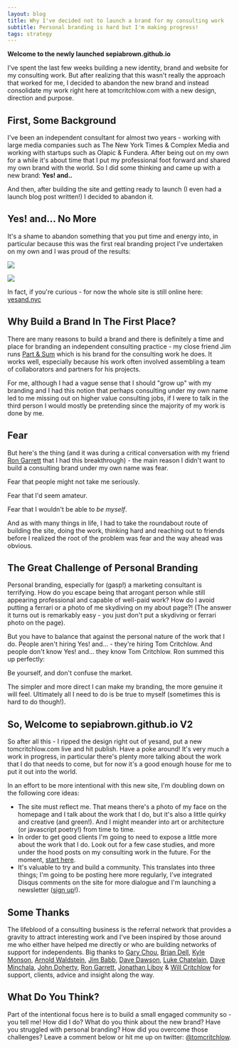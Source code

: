```yaml
---
layout: blog
title: Why I've decided not to launch a brand for my consulting work
subtitle: Personal branding is hard but I'm making progress!
tags: strategy
--- 
```


**Welcome to the newly launched sepiabrown.github.io**

I've spent the last few weeks building a new identity, brand and website for my consulting work. But after realizing that this wasn't really the approach that worked for me, I decided to abandon the new brand and instead consolidate my work right here at tomcritchlow.com with a new design, direction and purpose.

## First, Some Background

I've been an independent consultant for almost two years - working with large media companies such as The New York Times & Complex Media and working with startups such as Olapic & Fundera. After being out on my own for a while it's about time that I put my professional foot forward and shared my own brand with the world. So I did some thinking and came up with a new brand: **Yes! and..**

And then, after building the site and getting ready to launch (I even had a launch blog post written!) I decided to abandon it.

## Yes! and... No More

It's a shame to abandon something that you put time and energy into, in particular because this was the first real branding project I've undertaken on my own and I was proud of the results:

![](/images/yesandlogos.png)

![](/images/yesandbrowser.png)

In fact, if you're curious -  for now the whole site is still online here: [yesand.nyc](http://yesand.nyc)

## Why Build a Brand In The First Place?

There are many reasons to build a brand and there is definitely a time and place for branding an independent consulting practice - my close friend Jim runs [Part & Sum](http://www.partandsum.com) which is his brand for the consulting work he does. It works well, especially because his work often involved assembling a team of collaborators and partners for his projects.

For me, although I had a vague sense that I should "grow up" with my branding and I had this notion that perhaps consulting under my own name led to me missing out on higher value consulting jobs, if I were to talk in the third person I would mostly be pretending since the majority of my work is done by me.

## Fear

But here's the thing (and it was during a critical conversation with my friend [Ron Garrett](http://rongarrett.co) that I had this breakthrough) - the main reason I didn't want to build a consulting brand under my own name was fear.

Fear that people might not take me seriously.

Fear that I'd seem amateur.

Fear that I wouldn't be able to *be myself*.

And as with many things in life, I had to take the roundabout route of building the site, doing the work, thinking hard and reaching out to friends before I realized the root of the problem was fear and the way ahead was obvious.

## The Great Challenge of Personal Branding

Personal branding, especially for (gasp!) a marketing consultant is terrifying. How do you escape being that arrogant person while still appearing professional and capable of well-paid work? How do I avoid putting a ferrari or a photo of me skydiving on my about page?! (The answer it turns out is remarkably easy - you just don't put a skydiving or ferrari photo on the page).

But you have to balance that against the personal nature of the work that I do. People aren't hiring Yes! and... - they're hiring Tom Critchlow. And people don't know Yes! and... they know Tom Critchlow. Ron summed this up perfectly:

<div class="quotebox">
Be yourself, and don't confuse the market.
</div>

The simpler and more direct I can make my branding, the more genuine it will feel. Ultimately all I need to do is be true to myself (sometimes this is hard to do though!).

## So, Welcome to sepiabrown.github.io V2

So after all this - I ripped the design right out of yesand, put a new tomcritchlow.com live and hit publish. Have a poke around! It's very much a work in progress, in particular there's plenty more talking about the work that I do that needs to come, but for now it's a good enough house for me to put it out into the world.

In an effort to be more intentional with this new site, I'm doubling down on the following core ideas:

- The site must reflect me. That means there's a photo of my face on the homepage and I talk about the work that I do, but it's also a little quirky and creative (and green!). And I might meander into art or architecture (or javascript poetry!) from time to time.
- In order to get good clients I'm going to need to expose a little more about the work that I do. Look out for a few case studies, and more under the hood posts on my consulting work in the future. For the moment, [start here](/consulting).
- It's valuable to try and build a community. This translates into three things; I'm going to be posting here more regularly, I've integrated Disqus comments on the site for more dialogue and I'm launching a newsletter ([sign up](http://tinyletter.com/sepiabrown)!).

## Some Thanks

The lifeblood of a consulting business is the referral network that provides a gravity to attract interesting work and I've been inspired by those around me who either have helped me directly or who are building networks of support for independents. Big thanks to [Gary Chou](http://orbital.nyc/), [Brian Dell](https://twitter.com/itsbdell), [Kyle Monson](https://twitter.com/kmonson), [Arnold Waldstein](http://arnoldwaldstein.com/), [Jim Babb](http://www.partandsum.com/), [Dave Dawson](http://www.iamdavedawson.com/), [Luke Chatelain](https://twitter.com/lukechatelain), [Dave Minchala](https://twitter.com/daveminchala), [John Doherty](http://www.johnfdoherty.com/), [Ron Garrett](http://www.rongarrett.co/), [Jonathan Libov](http://whoo.ps/) & [Will Critchlow](https://twitter.com/willcritchlow) for support, clients, advice and insight along the way.

## What Do You Think?

Part of the intentional focus here is to build a small engaged community so - you tell me! How did I do? What do you think about the new brand? Have you struggled with personal branding? How did you overcome those challenges? Leave a comment below or hit me up on twitter: [@tomcritchlow](http://twitter.com/tomcritchlow).
